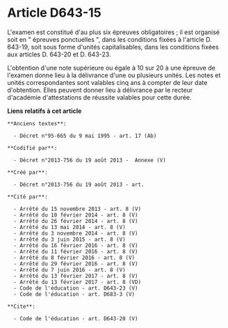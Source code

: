 # Article D643-15

L'examen est constitué d'au plus six épreuves obligatoires ; il est organisé soit en " épreuves ponctuelles ", dans les
conditions fixées à l'article D. 643-19, soit sous forme d'unités capitalisables, dans les conditions fixées aux articles D.
643-20 et D. 643-23. 

L'obtention d'une note supérieure ou égale à 10 sur 20 à une épreuve de l'examen donne lieu à la délivrance d'une ou
plusieurs unités. Les notes et unités correspondantes sont valables cinq ans à compter de leur date d'obtention. Elles
peuvent donner lieu à délivrance par le recteur d'académie d'attestations de réussite valables pour cette durée.

**Liens relatifs à cet article**

	**Anciens textes**:

	  - Décret n°95-665 du 9 mai 1995 - art. 17 (Ab)

	**Codifié par**:

	  - Décret n°2013-756 du 19 août 2013 -  Annexe (V)

	**Créé par**:

	  - Décret n°2013-756 du 19 août 2013 - art.

	**Cité par**:

	  - Arrêté du 15 novembre 2013 - art. 8 (V)
	  - Arrêté du 10 février 2014 - art. 8 (V)
	  - Arrêté du 26 février 2014 - art. 8 (V)
	  - Arrêté du 13 mai 2014 - art. 8 (V)
	  - Arrêté du 3 novembre 2014 - art. 8 (V)
	  - Arrêté du 3 juin 2015 - art. 8 (V)
	  - Arrêté du 16 février 2016 - art. 8 (V)
	  - Arrêté du 11 février 2016 - art. 8 (V)
	  - Arrêté du 8 février 2016 - art. 8 (V)
	  - Arrêté du 29 février 2016 - art. 8 (V)
	  - Arrêté du 7 juin 2016 - art. 8 (V)
	  - Arrêté du 13 février 2017 - art. 8 (V)
	  - Arrêté du 13 février 2017 - art. 8 (VD)
	  - Code de l'éducation - art. D643-23 (V)
	  - Code de l'éducation - art. D683-3 (V)

	**Cite**:

	  - Code de l'éducation - art. D643-20 (V)
